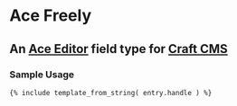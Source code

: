 # Ace Freely

## An [Ace Editor](http://ace.c9.io/) field type for [Craft CMS](https://buildwithcraft.com/)

### Sample Usage

`{% include template_from_string( entry.handle ) %}`
